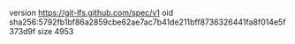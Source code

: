 version https://git-lfs.github.com/spec/v1
oid sha256:5792fb1bf86a2859cbe62ae7ac7b41de211bff8736326441fa8f014e5f373d9f
size 4953
